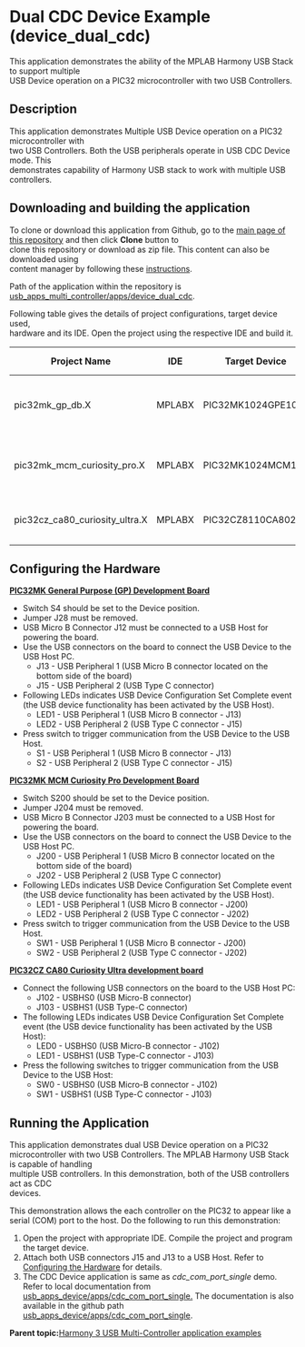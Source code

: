 # Dual CDC Device Example \(device\_dual\_cdc\)

This application demonstrates the ability of the MPLAB Harmony USB Stack to support multiple<br /> USB Device operation on a PIC32 microcontroller with two USB Controllers.

## **Description**

This application demonstrates Multiple USB Device operation on a PIC32 microcontroller with<br /> two USB Controllers. Both the USB peripherals operate in USB CDC Device mode. This<br /> demonstrates capability of Harmony USB stack to work with multiple USB controllers.

## **Downloading and building the application**

To clone or download this application from Github, go to the [main page of this repository](https://github.com/Microchip-MPLAB-Harmony/usb_apps_multi_controller) and then click **Clone** button to<br /> clone this repository or download as zip file. This content can also be downloaded using<br /> content manager by following these [instructions](https://github.com/Microchip-MPLAB-Harmony/contentmanager/wiki).

Path of the application within the repository is [usb\_apps\_multi\_controller/apps/device\_dual\_cdc](https://github.com/Microchip-MPLAB-Harmony/usb_apps_multi_controller/tree/master/apps/device_dual_cdc).

Following table gives the details of project configurations, target device used,<br /> hardware and its IDE. Open the project using the respective IDE and build it.

|Project Name|IDE|Target Device|Hardware / Configuration|
|------------|---|-------------|------------------------|
|pic32mk\_gp\_db.X|MPLABX|PIC32MK1024GPE100|PIC32MK General Purpose \(GP\) Development Board|
|pic32mk\_mcm\_curiosity\_pro.X|MPLABX|PIC32MK1024MCM100|PIC32MK MCM Curiosity Pro Development Board|
|pic32cz\_ca80\_curiosity\_ultra.X|MPLABX|PIC32CZ8110CA80208|PIC32CZ Curiosity Development Board|

## **Configuring the Hardware**

**[PIC32MK General Purpose \(GP\) Development Board](https://www.microchip.com/developmenttools/ProductDetails/dm320106)**

-   Switch S4 should be set to the Device position.
-   Jumper J28 must be removed.
-   USB Micro B Connector J12 must be connected to a USB Host for powering the board.
-   Use the USB connectors on the board to connect the USB Device to the USB Host PC.
    -   J13 - USB Peripheral 1 \(USB Micro B connector located on the bottom side of the board\)
    -   J15 - USB Peripheral 2 \(USB Type C connector\)
-   Following LEDs indicates USB Device Configuration Set Complete event \(the USB device functionality has been activated by the USB Host\).
    -   LED1 - USB Peripheral 1 \(USB Micro B connector - J13\)
    -   LED2 - USB Peripheral 2 \(USB Type C connector - J15\)
-   Press switch to trigger communication from the USB Device to the USB Host.
    -   S1 - USB Peripheral 1 \(USB Micro B connector - J13\)
    -   S2 - USB Peripheral 2 \(USB Type C connector - J15\)

**[PIC32MK MCM Curiosity Pro Development Board](https://www.microchip.com/Developmenttools/ProductDetails/EV31E34A)**

-   Switch S200 should be set to the Device position.
-   Jumper J204 must be removed.
-   USB Micro B Connector J203 must be connected to a USB Host for powering the board.
-   Use the USB connectors on the board to connect the USB Device to the USB Host PC.
    -   J200 - USB Peripheral 1 \(USB Micro B connector located on the bottom side of the board\)
    -   J202 - USB Peripheral 2 \(USB Type C connector\)
-   Following LEDs indicates USB Device Configuration Set Complete event \(the USB device functionality has been activated by the USB Host\).
    -   LED1 - USB Peripheral 1 \(USB Micro B connector - J200\)
    -   LED2 - USB Peripheral 2 \(USB Type C connector - J202\)
-   Press switch to trigger communication from the USB Device to the USB Host.
    -   SW1 - USB Peripheral 1 \(USB Micro B connector - J200\)
    -   SW2 - USB Peripheral 2 \(USB Type C connector - J202\)

**[PIC32CZ CA80 Curiosity Ultra development board](https://www.microchip.com/en-us/development-tool/ea61x20a)**

-   Connect the following USB connectors on the board to the USB Host PC:
    -   J102 - USBHS0 \(USB Micro-B connector\)
    -   J103 - USBHS1 \(USB Type-C connector\)
-   The following LEDs indicates USB Device Configuration Set Complete event \(the USB device functionality has been activated by the USB Host\):
    -   LED0 - USBHS0 \(USB Micro-B connector - J102\)
    -   LED1 - USBHS1 \(USB Type-C connector - J103\)
-   Press the following switches to trigger communication from the USB Device to the USB Host:
    -   SW0 - USBHS0 \(USB Micro-B connector - J102\)
    -   SW1 - USBHS1 \(USB Type-C connector - J103\)

## **Running the Application**

This application demonstrates dual USB Device operation on a PIC32<br /> microcontroller with two USB Controllers. The MPLAB Harmony USB Stack is capable of handling<br /> multiple USB controllers. In this demonstration, both of the USB controllers act as CDC<br /> devices.

This demonstration allows the each controller on the PIC32 to appear like a<br /> serial \(COM\) port to the host. Do the following to run this demonstration:

1.  Open the project with appropriate IDE. Compile the project and program the target device.
2.  Attach both USB connectors J15 and J13 to a USB Host. Refer to [Configuring the Hardware](#GUID-E35D6C0A-0684-45F5-AD6A-D7B0F267439B) for details.
3.  The CDC Device application is same as *cdc\_com\_port\_single* demo. Refer to local documentation from [usb\_apps\_device/apps/cdc\_com\_port\_single.](GUID-DB15E610-4438-4D75-A60F-9BC2079E65EC.md) The documentation is also available in the github path [usb\_apps\_device/apps/cdc\_com\_port\_single](https://github.com/Microchip-MPLAB-Harmony/usb_apps_device/apps/cdc_com_port_single).

**Parent topic:**[Harmony 3 USB Multi-Controller application examples](GUID-76832A45-8D59-4921-A368-9304B22965EF.md)

